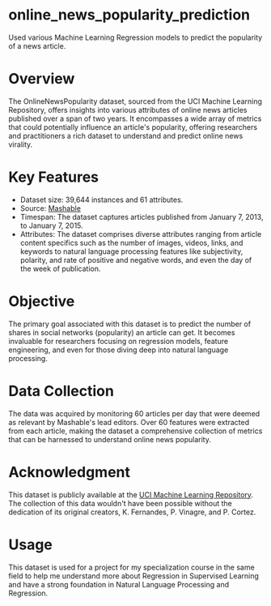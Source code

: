 # online_news_popularity_prediction
Used various Machine Learning Regression models to predict the popularity of a news article.

# Overview
The OnlineNewsPopularity dataset, sourced from the UCI Machine Learning Repository, offers insights into various attributes of online news articles published over a span of two years. It encompasses a wide array of metrics that could potentially influence an article's popularity, offering researchers and practitioners a rich dataset to understand and predict online news virality.

# Key Features
* Dataset size: 39,644 instances and 61 attributes.
* Source: [Mashable](www.mashable.com)
* Timespan: The dataset captures articles published from January 7, 2013, to January 7, 2015.
* Attributes: The dataset comprises diverse attributes ranging from article content specifics such as the number of images, videos, links, and keywords to natural language processing features like subjectivity, polarity, and rate of positive and negative words, and even the day of the week of publication.

# Objective
The primary goal associated with this dataset is to predict the number of shares in social networks (popularity) an article can get. It becomes invaluable for researchers focusing on regression models, feature engineering, and even for those diving deep into natural language processing.

# Data Collection
The data was acquired by monitoring 60 articles per day that were deemed as relevant by Mashable's lead editors. Over 60 features were extracted from each article, making the dataset a comprehensive collection of metrics that can be harnessed to understand online news popularity.

# Acknowledgment
This dataset is publicly available at the [UCI Machine Learning Repository](https://archive.ics.uci.edu/dataset/332/online+news+popularity). The collection of this data wouldn't have been possible without the dedication of its original creators, K. Fernandes, P. Vinagre, and P. Cortez.

# Usage
This dataset is used for a project for my specialization course in the same field to help me understand more about Regression in Supervised Learning and have a strong foundation in Natural Language Processing and Regression.
